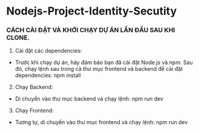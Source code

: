 # Nodejs-Project-Identity-Secutity

### CÁCH CÀI ĐẶT VÀ KHỞI CHẠY DỰ ÁN LẦN ĐẦU SAU KHI CLONE.

1. Cài đặt các dependencies:

- Trước khi chạy dự án, hãy đảm bảo bạn đã cài đặt Node.js và npm. Sau đó, chạy lệnh sau trong cả thư mục frontend và backend để cài đặt dependencies:
  npm install

2. Chạy Backend:

- Di chuyển vào thư mục backend và chạy lệnh:
  npm run dev

3. Chạy Frontend:

- Tương tự, di chuyển vào thư mục frontend và chạy lệnh:
  npm run dev
